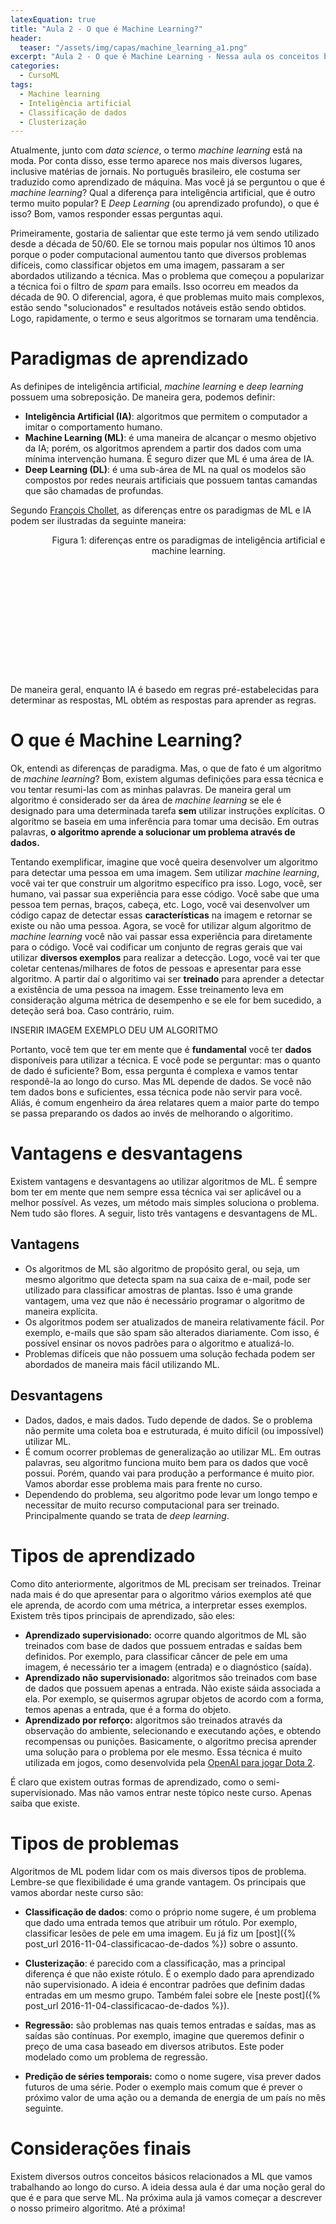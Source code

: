 ```yaml
---
latexEquation: true
title: "Aula 2 - O que é Machine Learning?"
header:
  teaser: "/assets/img/capas/machine_learning_a1.png"
excerpt: "Aula 2 - O que é Machine Learning - Nessa aula os conceitos basicos de machine learning são definidos. Qual a diferença de machine learning para inteligência artificial? Por que um algoritmo é considerado ser desta categoris? Essas e mais perguntas são respondidas aqui."
categories:
  - CursoML
tags:
  - Machine learning
  - Inteligência artificial
  - Classificação de dados
  - Clusterização
---
```


Atualmente, junto com _data science_, o termo _machine learning_ está na moda. Por conta disso, esse termo aparece nos mais diversos lugares, inclusive matérias de jornais. No português brasileiro, ele costuma ser traduzido como aprendizado de máquina. Mas você já se perguntou o que é _machine learning_? Qual a diferença para inteligência artificial, que é outro termo muito popular? E *Deep Learning* (ou aprendizado profundo), o que é isso? Bom, vamos responder essas perguntas aqui.

Primeiramente, gostaria de salientar que este termo já vem sendo utilizado desde a década de 50/60. Ele se tornou mais popular nos últimos 10 anos porque o poder computacional aumentou tanto que diversos problemas difíceis, como classificar objetos em uma imagem, passaram a ser abordados utilizando a técnica. Mas o problema que começou a popularizar a técnica foi o filtro de _spam_ para emails. Isso ocorreu em meados da década de 90. O diferencial, agora, é que problemas muito mais complexos, estão sendo "solucionados" e resultados notáveis estão sendo obtidos. Logo, rapidamente, o termo e seus algoritmos se tornaram uma tendência.


# Paradigmas de aprendizado

As definipes de inteligência artificial, *machine learning* e *deep learning* possuem uma sobreposição. De maneira gera, podemos definir:
- **Inteligência Artificial (IA)**: algoritmos que permitem o computador a imitar o comportamento humano.
- **Machine Learning (ML)**: é uma maneira de alcançar o mesmo objetivo da IA; porém, os algoritmos aprendem a partir dos dados com uma mínima intervenção humana. É seguro dizer que ML é uma área de IA.
- **Deep Learning (DL)**: é uma sub-área de ML na qual os modelos são compostos por redes neurais artificiais que possuem tantas camandas que são chamadas de profundas.

Segundo [François Chollet](https://fchollet.com/), as diferenças entre os paradigmas de ML e IA podem ser ilustradas da seguinte maneira:



<figure style="width: 490px; height: 225px;" class="align-center">
  
  <img src="{{ site.url }}{{ site.baseurl }}/assets/img/cursoML/aula-2\aixml.png" alt="">

  <figcaption style="text-align: center;">
    Figura 1: diferenças entre os paradigmas de inteligência artificial e machine learning.
  </figcaption>

</figure>

De maneira geral, enquanto IA é basedo em regras pré-estabelecidas para determinar as respostas, ML obtém as respostas para aprender as regras.


# O que é Machine Learning?
Ok, entendi as diferenças de paradigma. Mas, o que de fato é um algoritmo de *machine learning*? Bom, existem algumas definições para essa técnica e vou tentar resumi-las com as minhas palavras. De maneira geral um algoritmo é considerado ser da área de _machine learning_ se ele é designado para uma determinada tarefa **sem** utilizar instruções explícitas. O algoritmo se baseia em uma inferência para tomar uma decisão. Em outras palavras, **o algoritmo aprende a solucionar um problema através de dados.**

Tentando exemplificar, imagine que você queira desenvolver um algoritmo para detectar uma pessoa em uma imagem. Sem utilizar _machine learning_, você vai ter que construir um algoritmo específico pra isso. Logo, você, ser humano, vai passar sua experiência para esse código. Você sabe que uma pessoa tem pernas, braços, cabeça, etc. Logo, você vai desenvolver um código capaz de detectar essas **características** na imagem e retornar se existe ou não uma pessoa. Agora, se você for utilizar algum algoritmo de _machine learning_ você não vai passar essa experiência para diretamente para o código. Você vai codificar um conjunto de regras gerais que vai utilizar **diversos exemplos** para realizar a detecção. Logo, você vai ter que coletar centenas/milhares de fotos de pessoas e apresentar para esse algoritmo. A partir daí o algoritimo vai ser **treinado** para aprender a detectar a existência de uma pessoa na imagem. Esse treinamento leva em consideração alguma métrica de desempenho e se ele for bem sucedido, a deteção será boa. Caso contrário, ruim.

INSERIR IMAGEM EXEMPLO DEU UM ALGORITMO

Portanto, você tem que ter em mente que é **fundamental** você ter **dados** disponíveis para utilizar a técnica. E você pode se perguntar: mas o quanto de dado é suficiente? Bom, essa pergunta é complexa e vamos tentar respondê-la ao longo do curso. Mas ML depende de dados. Se você não tem dados bons e suficientes, essa técnica pode não servir para você. Aliás, é comum engenheiro da área relatares quem a maior parte do tempo se passa preparando os dados ao invés de melhorando o algoritimo.


# Vantagens e desvantagens
Existem vantagens e desvantagens ao utilizar algoritmos de ML. É sempre bom ter em mente que nem sempre essa técnica vai ser aplicável ou a melhor possível. As vezes, um método mais simples soluciona o problema. Nem tudo são flores. A seguir, listo três vantagens e desvantagens de ML.

## Vantagens

- Os algoritmos de ML são algoritmo de propósito geral, ou seja, um mesmo algoritmo que detecta spam na sua caixa de e-mail, pode ser utilizado para classificar amostras de plantas. Isso é uma grande vantagem, uma vez que não é necessário programar o algoritmo de maneira explícita.
- Os algoritmos podem ser atualizados de maneira relativamente fácil. Por exemplo, e-mails que são spam são alterados diariamente. Com isso, é possível ensinar os novos padrões para o algoritmo e atualizá-lo.
- Problemas difíceis que não possuem uma solução fechada podem ser abordados de maneira mais fácil utilizando ML.

## Desvantagens
- Dados, dados, e mais dados. Tudo depende de dados. Se o problema não permite uma coleta boa e estruturada, é muito difícil (ou impossível) utilizar ML.
- É comum ocorrer problemas de generalização ao utilizar ML. Em outras palavras, seu algoritmo funciona muito bem para os dados que você possui. Porém, quando vai para produção a performance é muito pior. Vamos abordar esse problema mais para frente no curso.
- Dependendo do problema, seu algoritmo pode levar um longo tempo e necessitar de muito recurso computacional para ser treinado. Principalmente quando se trata de *deep learning*.

# Tipos de aprendizado
Como dito anteriormente, algoritmos de ML precisam ser treinados. Treinar nada mais é do que apresentar para o algoritmo vários exemplos até que ele aprenda, de acordo com uma métrica, a interpretar esses exemplos. Existem três tipos principais de aprendizado, são eles:

- **Aprendizado supervisionado:** ocorre quando algoritmos de ML são treinados com base de dados que possuem entradas e saídas bem definidos. Por exemplo, para classificar câncer de pele em uma imagem, é necessário ter a imagem (entrada) e o diagnóstico (saída).
- **Aprendizado não supervisionado:** algoritmos são treinados com base de dados que possuem apenas a entrada. Não existe sáida associada a ela. Por exemplo, se quisermos agrupar objetos de acordo com a forma, temos apenas a entrada, que é a forma do objeto.
- **Aprendizado por reforço:** algoritmos são treinados através da observação do ambiente, selecionando e executando ações, e obtendo recompensas ou punições. Basicamente, o algoritmo precisa aprender uma solução para o problema por ele mesmo. Essa técnica é muito utilizada em jogos, como desenvolvida pela [OpenAI para jogar Dota 2](https://www.youtube.com/watch?v=tfb6aEUMC04). 

É claro que existem outras formas de aprendizado, como o semi-supervisionado. Mas não vamos entrar neste tópico neste curso. Apenas saiba que existe.

# Tipos de problemas
Algoritmos de ML podem lidar com os mais diversos tipos de problema. Lembre-se que flexibilidade é uma grande vantagem. Os principais que vamos abordar neste curso são:

- **Classificação de dados**: como o próprio nome sugere, é um problema que dado uma entrada temos que atribuir um rótulo. Por exemplo, classificar lesões de pele em uma imagem. Eu já fiz um [post]({% post_url 2016-11-04-classificacao-de-dados %}) sobre o assunto.

- **Clusterização**: é parecido com a classificação, mas a principal diferença é que não existe rótulo. É o exemplo dado para aprendizado não supervisionado. A ideia é encontrar padrões que definim dadas entradas em um mesmo grupo. Também falei sobre ele [neste post]({% post_url 2016-11-04-classificacao-de-dados %}).

- **Regressão:** são problemas nas quais temos entradas e saídas, mas as saídas são contínuas. Por exemplo, imagine que queremos definir o preço de uma casa baseado em diversos atributos. Este poder modelado como um problema de regressão.

- **Predição de séries temporais:** como o nome sugere, visa prever dados futuros de uma série. Poder o exemplo mais comum que é prever o próximo valor de uma ação ou a demanda de energia de um país no mês seguinte.

# Considerações finais
Existem diversos outros conceitos básicos relacionados a ML que vamos trabalhando ao longo do curso. A ideia dessa aula é dar uma noção geral do que é e para que serve ML. Na próxima aula já vamos começar a descrever o nosso primeiro algoritmo. Até a próxima!